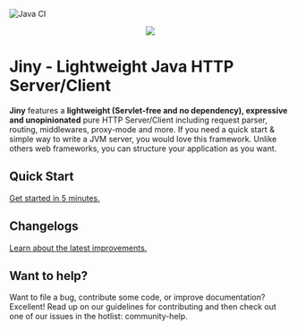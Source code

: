 ![Java CI](https://github.com/huynhminhtufu/jiny/workflows/Java%20CI%20runner/badge.svg)

<p align="center">
  <img src="https://i.imgur.com/s5JWz5t.png" />
</p>

# **Jiny** - Lightweight Java HTTP Server/Client

**Jiny** features a **lightweight (Servlet-free and no dependency), expressive and unopinionated** pure HTTP Server/Client including request parser, routing, middlewares, proxy-mode and more. If you need a quick start & simple way to write a JVM server, you would love this framework. Unlike others web frameworks, you can structure your application as you want.

## Quick Start

[Get started in 5 minutes.](https://jinyframework.com)

## Changelogs

[Learn about the latest improvements.](https://jinyframework.com/experimental/changelogs)

## Want to help?

Want to file a bug, contribute some code, or improve documentation? Excellent! Read up on our guidelines for contributing and then check out one of our issues in the hotlist: community-help.

